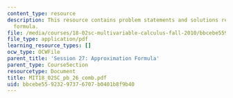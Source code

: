 ```yaml
---
content_type: resource
description: This resource contains problem statements and solutions related to approximation
  formula.
file: /media/courses/18-02sc-multivariable-calculus-fall-2010/bbcebe55923297376707b0401b8f9b40_MIT18_02SC_pb_26_comb.pdf
file_type: application/pdf
learning_resource_types: []
ocw_type: OCWFile
parent_title: 'Session 27: Approximation Formula'
parent_type: CourseSection
resourcetype: Document
title: MIT18_02SC_pb_26_comb.pdf
uid: bbcebe55-9232-9737-6707-b0401b8f9b40
---
```

